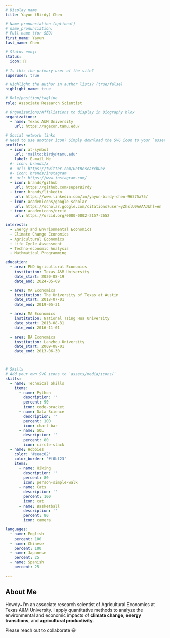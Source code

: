```yaml
---
# Display name
title: Yayun (Birdy) Chen

# Name pronunciation (optional)
# name_pronunciation: 
# Full name (for SEO)
first_name: Yayun
last_name: Chen

# Status emoji
status:
  icon: 🐶

# Is this the primary user of the site?
superuser: true

# Highlight the author in author lists? (true/false)
highlight_name: true

# Role/position/tagline
role: Associate Research Scientist

# Organizations/Affiliations to display in Biography blox
organizations:
  - name: Texas A&M University
    url: https://agecon.tamu.edu/

# Social network links
# Need to use another icon? Simply download the SVG icon to your `assets/media/icons/` folder.
profiles:
  - icon: at-symbol
    url: 'mailto:birdy@tamu.edu'
    label: E-mail Me
  #- icon: brands/x
  #  url: https://twitter.com/GetResearchDev
  #- icon: brands/instagram
  #  url: https://www.instagram.com/
  - icon: brands/github
    url: https://github.com/superBirdy
  - icon: brands/linkedin
    url: https://www.linkedin.com/in/yayun-birdy-chen-96575a75/
  - icon: academicons/google-scholar
    url: https://scholar.google.com/citations?user=yZhslU0AAAAJ&hl=en
  - icon: academicons/orcid
    url: https://orcid.org/0000-0002-2157-2652

interests:
  - Energy and Envrionmental Economics
  - Climate Change Economics
  - Agricultural Economics
  - Life Cycle Assessment
  - Techno-economic Analysis
  - Mathmatical Programming

education:
  - area: PhD Agricultural Economics
    institution: Texas A&M University
    date_start: 2020-08-19
    date_end: 2024-05-09

  - area: MA Economics
    institution: The University of Texas at Austin
    date_start: 2018-07-01
    date_end: 2019-05-31

  - area: MA Economics
    institution: National Tsing Hua University
    date_start: 2013-08-31
    date_end: 2016-11-01

  - area: BA Economics
    institution: Lanzhou University
    date_start: 2009-08-01
    date_end: 2013-06-30



# Skills
# Add your own SVG icons to `assets/media/icons/`
skills:
  - name: Technical Skills
    items:
      - name: Python
        description: ''
        percent: 90
        icon: code-bracket
      - name: Data Science
        description: ''
        percent: 100
        icon: chart-bar
      - name: SQL
        description: ''
        percent: 80
        icon: circle-stack
  - name: Hobbies
    color: '#eeac02'
    color_border: '#f0bf23'
    items:
      - name: Hiking
        description: ''
        percent: 80
        icon: person-simple-walk
      - name: Cats
        description: ''
        percent: 100
        icon: cat
      - name: Basketball
        description: ''
        percent: 80
        icon: camera

languages:
  - name: English
    percent: 100
  - name: Chinese
    percent: 100
  - name: Japanese
    percent: 25
  - name: Spanish
    percent: 25

---
```


## About Me

Howdy~I’m an associate research scientist of Agricultural Economics at Texas A&M University. I apply quantitative methods to analyze the environmental and economic impacts of **climate change**, **energy transitions**, and **agricultural productivity**.

Please reach out to collaborate 😃
